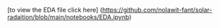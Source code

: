 [to view the EDA file click here] (https://github.com/nolawit-fant/solar-radaition/blob/main/notebooks/EDA.ipynb)
